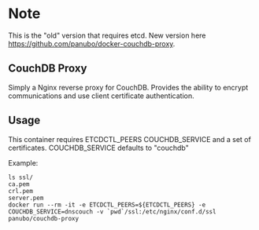 # Note

This is the "old" version that requires etcd. New version here https://github.com/panubo/docker-couchdb-proxy.

## CouchDB Proxy

Simply a Nginx reverse proxy for CouchDB. Provides the ability to encrypt communications and use client certificate authentication.

## Usage

This container requires ETCDCTL_PEERS COUCHDB_SERVICE and a set of certificates. COUCHDB_SERVICE defaults to "couchdb"

Example:

```
ls ssl/
ca.pem
crl.pem
server.pem
docker run --rm -it -e ETCDCTL_PEERS=${ETCDCTL_PEERS} -e COUCHDB_SERVICE=dnscouch -v `pwd`/ssl:/etc/nginx/conf.d/ssl panubo/couchdb-proxy
```
